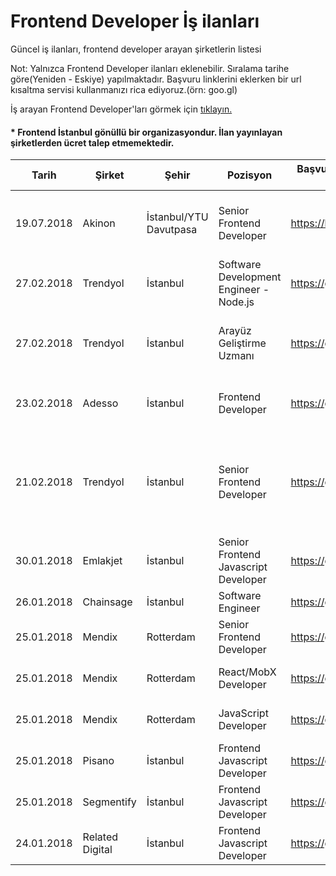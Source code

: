# Frontend Developer İş ilanları
Güncel iş ilanları, frontend developer arayan şirketlerin listesi

Not: Yalnızca Frontend Developer ilanları eklenebilir. Sıralama tarihe göre(Yeniden - Eskiye) yapılmaktadır. Başvuru linklerini eklerken bir url kısaltma servisi kullanmanızı rica ediyoruz.(örn: goo.gl)

İş arayan Frontend Developer'ları görmek için [tıklayın.](https://github.com/frontendistanbul/jobseekers)

#### * Frontend İstanbul gönüllü bir organizasyondur. İlan yayınlayan şirketlerden ücret talep etmemektedir.


|Tarih      | Şirket        | Şehir      | Pozisyon   | Başvuru Linki / Mail Adresi        | Dil/Teknoloji   |
|-----------|---------------|------------|-------------------------------|-----------------|-----------------|
|19.07.2018 | Akinon | İstanbul/YTU Davutpasa | Senior Frontend Developer | https://bit.ly/2KB6RjG | HTML5, CSS3, JavaScript, ES6, Redux, React |
|27.02.2018 | Trendyol | İstanbul | Software Development Engineer - Node.js | https://goo.gl/SV73xR | JavaScript, node.js, Ecmascript6, Mocha, Chai | 
|27.02.2018 | Trendyol | İstanbul | Arayüz Geliştirme Uzmanı | https://goo.gl/xtJhyQ | HTML5,CSS3, STYLUS, JavaScript, Webpack, SASS |
|23.02.2018 | Adesso | İstanbul | Frontend Developer | https://goo.gl/fyM4e7 | React, Redux, ES6, HTML5, Webpack, SASS |
|21.02.2018 | Trendyol | İstanbul | Senior Frontend Developer | https://goo.gl/FQ4WTg | HTML, CSS, SASS, Javascript, Typescript, Ecmascript6, Angular, Vue, React, Mocha, Chai |
| 30.01.2018 | Emlakjet | İstanbul | Senior Frontend Javascript Developer | https://goo.gl/mXEPDt | HTML, CSS, Javascript, React, Angular |
| 26.01.2018 | Chainsage | İstanbul | Software Engineer | https://goo.gl/WZE9Ts | JavaScript, Sass, React |
| 25.01.2018 | Mendix | Rotterdam | Senior Frontend Developer | https://goo.gl/5bFvZC | JavaScript, TypeScript, HTML5, CSS3 |
| 25.01.2018 | Mendix | Rotterdam | React/MobX Developer | https://goo.gl/4ukrAH | JavaScript, TypeScript, React, MobX |
| 25.01.2018 | Mendix | Rotterdam | JavaScript Developer | https://goo.gl/n9Z87t | JavaScript, TypeScript, HTML5, CSS3 |
| 25.01.2018 | Pisano | İstanbul | Frontend Javascript Developer | https://goo.gl/sMkjUi | HTML, CSS, Javascript |
| 25.01.2018 | Segmentify | İstanbul | Frontend Javascript Developer | https://goo.gl/oBdVRi | HTML, CSS, Javascript |
| 24.01.2018 | Related Digital | İstanbul | Frontend Javascript Developer | https://goo.gl/sxdQ2u | HTML, CSS, Javascript, Push, GTM |
